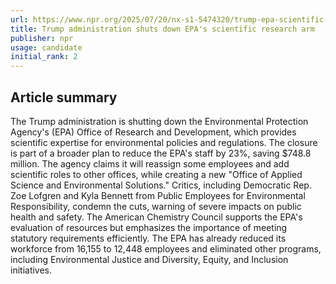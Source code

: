 ```yaml
---
url: https://www.npr.org/2025/07/20/nx-s1-5474320/trump-epa-scientific-research-zeldin
title: Trump administration shuts down EPA's scientific research arm
publisher: npr
usage: candidate
initial_rank: 2
---
```

## Article summary
The Trump administration is shutting down the Environmental Protection Agency's (EPA) Office of Research and Development, which provides scientific expertise for environmental policies and regulations. The closure is part of a broader plan to reduce the EPA's staff by 23%, saving $748.8 million. The agency claims it will reassign some employees and add scientific roles to other offices, while creating a new "Office of Applied Science and Environmental Solutions." Critics, including Democratic Rep. Zoe Lofgren and Kyla Bennett from Public Employees for Environmental Responsibility, condemn the cuts, warning of severe impacts on public health and safety. The American Chemistry Council supports the EPA's evaluation of resources but emphasizes the importance of meeting statutory requirements efficiently. The EPA has already reduced its workforce from 16,155 to 12,448 employees and eliminated other programs, including Environmental Justice and Diversity, Equity, and Inclusion initiatives.
